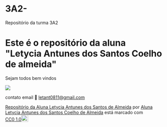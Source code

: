 # 3A2-
Repositório da turma 3A2
# Este é o repositório da aluna "Letycia Antunes dos Santos Coelho de almeida"

Sejam todos bem vindos

![](https://tenor.com/bBqX8.gif)

contato email 📧 letant0811@gmail.com

<p xmlns:cc="http://creativecommons.org/ns#" xmlns:dct="http://purl.org/dc/terms/"><a property="dct:title" rel="cc:attributionURL" href="https://github.com/LetyciaAntunes/3a2-">Repositório da Aluna Letycia Antunes dos Santos de Almeida</a> por <a rel="cc:attributionURL dct:creator" property="cc:attributionName" href="https://github.com/LetyciaAntunes">Aluna Letycia Antunes dos Santos Coelho de Almeida</a> está marcado com <a href=" https://creativecommons.org/publicdomain/zero/1.0/?ref=chooser-v1" target="_blank" rel="licença noopener noreferrer" style="display:inline-block;" >CC0 1.0<img style="altura:22px!importante; margem-esquerda: 3px; vertical-align:text-bottom;" src="https://mirrors.creativecommons.org/presskit/icons/cc.svg?ref=chooser-v1" alt=""><img style="height:22px!important; margem-esquerda: 3px; vertical-align:text-bottom;" src="https://mirrors.creativecommons.org/presskit/icons/zero.svg?ref=chooser-v1" alt=""></a></p>
